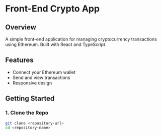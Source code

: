 # Front-End Crypto App

## Overview

A simple front-end application for managing cryptocurrency transactions using Ethereum. Built with React and TypeScript.

## Features

- Connect your Ethereum wallet
- Send and view transactions
- Responsive design

## Getting Started

### 1. Clone the Repo

```bash
git clone <repository-url>
cd <repository-name>
